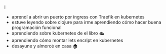 I
- aprendí a abrir un puerto por ingress con Traefik en kubernetes 
- estuve leyendo sobre clojure para irme aprendiendo cómo hacer buena programación funcional 
- aprendiendo sobre kubernetes de el libro 🛳️
- aprendiendo cómo montar lets encript en kubernetes
- desayune y almorcé en casa 🏠 